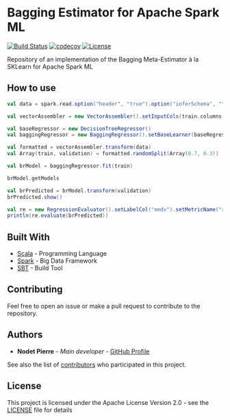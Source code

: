 # Bagging Estimator for Apache Spark ML
[![Build Status](https://travis-ci.org/pierrenodet/spark-bagging.svg?branch=master)](https://travis-ci.org/pierrenodet/spark-bagging)
[![codecov](https://codecov.io/gh/pierrenodet/spark-bagging/branch/master/graph/badge.svg)](https://codecov.io/gh/pierrenodet/spark-bagging)
[![License](https://img.shields.io/badge/license-Apache%2D2%2E0-blue.svg)](https://github.com/pierrenodet/spark-bagging/blob/master/LICENSE)

Repository of an implementation of the Bagging Meta-Estimator à la SKLearn for Apache Spark ML

## How to use

```scala
val data = spark.read.option("header", "true").option("inferSchema", "true").csv("src/test/resources/data/bostonhousing/train.csv")

val vectorAssembler = new VectorAssembler().setInputCols(train.columns.filter(x => !x.equals("ID") && !x.equals("medv")))).setOutputCol("features")

val baseRegressor = new DecisionTreeRegressor()
val baggingRegressor = new BaggingRegressor().setBaseLearner(baseRegressor).setFeaturesCol("features").setLabelCol("medv").setMaxIter(100).setParallelism(4)

val formatted = vectorAssembler.transform(data)
val Array(train, validation) = formatted.randomSplit(Array(0.7, 0.3))

val brModel = baggingRegressor.fit(train)

brModel.getModels

val brPredicted = brModel.transform(validation)
brPredicted.show()

val re = new RegressionEvaluator().setLabelCol("medv").setMetricName("rmse")
println(re.evaluate(brPredicted))
```

## Built With

* [Scala](https://www.scala-lang.org/) - Programming Language
* [Spark](https://spark.apache.org/) - Big Data Framework
* [SBT](https://www.scala-sbt.org/) - Build Tool

## Contributing

Feel free to open an issue or make a pull request to contribute to the repository.

## Authors

* **Nodet Pierre** - *Main developer* - [GitHub Profile](https://github.com/pierrenodet)

See also the list of [contributors](https://github.com/pierrenodet/spark-bagging/graphs/contributors) who participated in this project.

## License

This project is licensed under the Apache License Version 2.0 - see the [LICENSE](LICENSE) file for details
